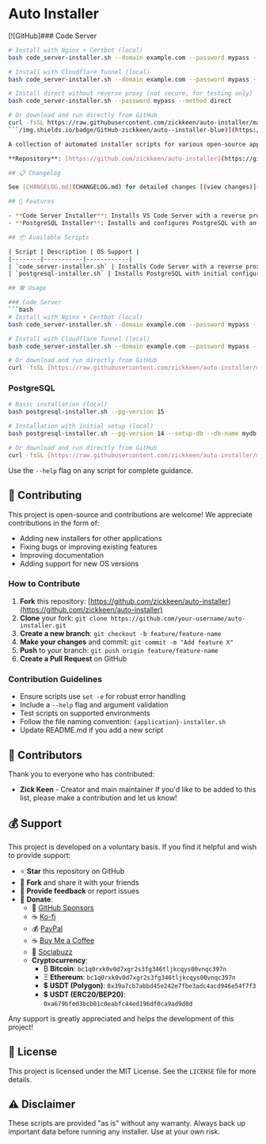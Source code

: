 # Auto Installer

[![GitHub]### Code Server
```bash
# Install with Nginx + Certbot (local)
bash code_server-installer.sh --domain example.com --password mypass --method nginx

# Install with Cloudflare Tunnel (local)
bash code_server-installer.sh --domain example.com --password mypass --method cloudflared

# Install direct without reverse proxy (not secure, for testing only)
bash code_server-installer.sh --password mypass --method direct

# Or download and run directly from GitHub
curl -fsSL https://raw.githubusercontent.com/zickkeen/auto-installer/main/code_server-installer.sh | bash -s -- --domain example.com --password mypass --method nginx
```/img.shields.io/badge/GitHub-zickkeen/auto--installer-blue)](https://github.com/zickkeen/auto-installer)

A collection of automated installer scripts for various open-source applications and services. This project aims to simplify the installation and initial configuration of popular applications on Linux (Debian/Ubuntu and RedHat-based).

**Repository**: [https://github.com/zickkeen/auto-installer](https://github.com/zickkeen/auto-installer)

## 📋 Changelog

See [CHANGELOG.md](CHANGELOG.md) for detailed changes [(view changes)](https://github.com/zickkeen/auto-installer/blob/main/CHANGELOG.md)

## 🚀 Features

- **Code Server Installer**: Installs VS Code Server with a reverse proxy (Nginx + Certbot or Cloudflare Tunnel) or direct access
- **PostgreSQL Installer**: Installs and configures PostgreSQL with an option for initial database setup

## 📦 Available Scripts

| Script | Description | OS Support |
|--------|-----------|------------|
| `code_server-installer.sh` | Installs Code Server with a reverse proxy | Ubuntu/Debian, AlmaLinux/Rocky |
| `postgresql-installer.sh` | Installs PostgreSQL with initial configuration | Debian/Ubuntu, RedHat-based |

## 🛠️ Usage

### Code Server
```bash
# Install with Nginx + Certbot (local)
bash code_server-installer.sh --domain example.com --password mypass --method nginx

# Install with Cloudflare Tunnel (local)
bash code_server-installer.sh --domain example.com --password mypass --method cloudflared

# Or download and run directly from GitHub
curl -fsSL [https://raw.githubusercontent.com/zickkeen/auto-installer/main/code_server-installer.sh](https://raw.githubusercontent.com/zickkeen/auto-installer/main/code_server-installer.sh) | bash -s -- --domain example.com --password mypass --method nginx
````

### PostgreSQL

```bash
# Basic installation (local)
bash postgresql-installer.sh --pg-version 15

# Installation with initial setup (local)
bash postgresql-installer.sh --pg-version 14 --setup-db --db-name mydb --db-user myuser --db-pass mypass

# Or download and run directly from GitHub
curl -fsSL [https://raw.githubusercontent.com/zickkeen/auto-installer/main/postgresql-installer.sh](https://raw.githubusercontent.com/zickkeen/auto-installer/main/postgresql-installer.sh) | bash -s -- --pg-version 15 --setup-db --db-name mydb --db-user myuser --db-pass mypass
```

Use the `--help` flag on any script for complete guidance.

## 🤝 Contributing

This project is open-source and contributions are welcome\! We appreciate contributions in the form of:

  - Adding new installers for other applications
  - Fixing bugs or improving existing features
  - Improving documentation
  - Adding support for new OS versions

### How to Contribute

1.  **Fork** this repository: [https://github.com/zickkeen/auto-installer](https://github.com/zickkeen/auto-installer)
2.  **Clone** your fork: `git clone https://github.com/your-username/auto-installer.git`
3.  **Create a new branch**: `git checkout -b feature/feature-name`
4.  **Make your changes** and commit: `git commit -m "Add feature X"`
5.  **Push** to your branch: `git push origin feature/feature-name`
6.  **Create a Pull Request** on GitHub

### Contribution Guidelines

  - Ensure scripts use `set -e` for robust error handling
  - Include a `--help` flag and argument validation
  - Test scripts on supported environments
  - Follow the file naming convention: `{application}-installer.sh`
  - Update README.md if you add a new script

## 👥 Contributors

Thank you to everyone who has contributed:

  - **Zick Keen** - Creator and main maintainer
    If you'd like to be added to this list, please make a contribution and let us know\!

## 💰 Support

This project is developed on a voluntary basis. If you find it helpful and wish to provide support:

  - ⭐ **Star** this repository on GitHub
  - 🍴 **Fork** and share it with your friends
  - 💬 **Provide feedback** or report issues
  - 💝 **Donate**:
      - 🐙 [GitHub Sponsors](https://github.com/sponsors/zickkeen)
      - ☕ [Ko-fi](https://ko-fi.com/zickkeen)
      - 💰 [PayPal](https://paypal.me/donateZickkeen)
      - ☕ [Buy Me a Coffee](https://buymeacoffee.com/zickkeen)
      - 💝 [Sociabuzz](https://sociabuzz.com/zickkeen)
      - **Cryptocurrency**:
          - ₿ **Bitcoin**: `bc1q0rxk0v0d7xgr2s3fg346tljkcqys00vnqc397n`
          - Ξ **Ethereum**: `bc1q0rxk0v0d7xgr2s3fg346tljkcqys00vnqc397n`
          - 💲 **USDT (Polygon)**: `0x39a7cb7abbd45e242e7fbe3adc4acd946e54f7f3`
          - 💲 **USDT (ERC20/BEP20)**: `0xa679bfed3bcb01c0eabfc44ed196df0ca9ad9d8d`

Any support is greatly appreciated and helps the development of this project\!

## 📄 License

This project is licensed under the MIT License. See the `LICENSE` file for more details.

## ⚠️ Disclaimer

These scripts are provided "as is" without any warranty. Always back up important data before running any installer. Use at your own risk.